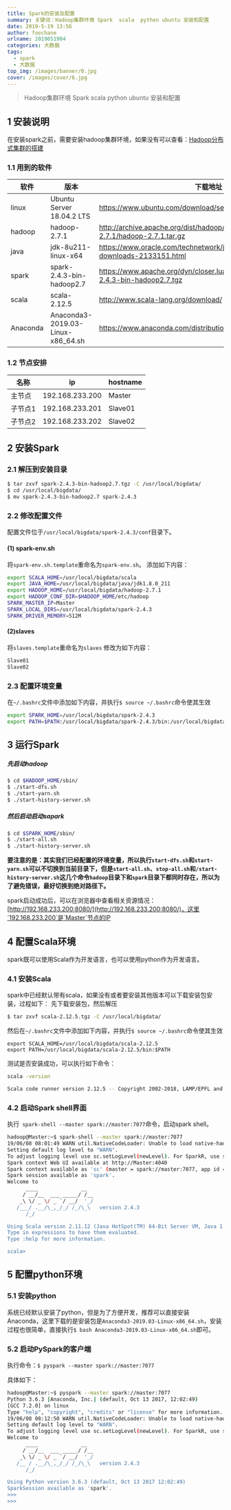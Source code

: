```yaml
---
title: Spark的安装及配置
summary: 关键词：Hadoop集群环境 Spark  scala  python ubuntu 安装和配置
date: 2019-5-19 13:56
author: foochane
urlname: 2019051904
categories: 大数据
tags:
  - spark
  - 大数据
top_img: /images/banner/0.jpg
cover: /images/cover/6.jpg
---
```


> Hadoop集群环境 Spark  scala  python ubuntu 安装和配置


## 1 安装说明

在安装spark之前，需要安装hadoop集群环境，如果没有可以查看：[Hadoop分布式集群的搭建](https://foochane.cn/article/2019051901.html)
### 1.1 用到的软件
|软件|版本|下载地址|
|--|--|--|
|linux|Ubuntu Server 18.04.2 LTS|https://www.ubuntu.com/download/server|
|hadoop|hadoop-2.7.1|http://archive.apache.org/dist/hadoop/common/hadoop-2.7.1/hadoop-2.7.1.tar.gz|
|java|jdk-8u211-linux-x64|https://www.oracle.com/technetwork/java/javase/downloads/jdk8-downloads-2133151.html|
|spark| spark-2.4.3-bin-hadoop2.7|https://www.apache.org/dyn/closer.lua/spark/spark-2.4.3/spark-2.4.3-bin-hadoop2.7.tgz|
|scala|scala-2.12.5|http://www.scala-lang.org/download/|
|Anaconda|Anaconda3-2019.03-Linux-x86_64.sh|https://www.anaconda.com/distribution/|

### 1.2 节点安排
|名称|ip|hostname|
|-|-|-|
|主节点|192.168.233.200|Master|
|子节点1|192.168.233.201|Slave01|
|子节点2|192.168.233.202|Slave02|


## 2 安装Spark

### 2.1 解压到安装目录

```bash
$ tar zxvf spark-2.4.3-bin-hadoop2.7.tgz -C /usr/local/bigdata/
$ cd /usr/local/bigdata/
$ mv spark-2.4.3-bin-hadoop2.7 spark-2.4.3
```

### 2.2 修改配置文件
配置文件位于`/usr/local/bigdata/spark-2.4.3/conf`目录下。

#### (1) spark-env.sh
将`spark-env.sh.template`重命名为`spark-env.sh`。
添加如下内容：

```bash
export SCALA_HOME=/usr/local/bigdata/scala
export JAVA_HOME=/usr/local/bigdata/java/jdk1.8.0_211
export HADOOP_HOME=/usr/local/bigdata/hadoop-2.7.1
export HADOOP_CONF_DIR=$HADOOP_HOME/etc/hadoop
SPARK_MASTER_IP=Master
SPARK_LOCAL_DIRS=/usr/local/bigdata/spark-2.4.3
SPARK_DRIVER_MEMORY=512M
```

#### (2)slaves
将`slaves.template`重命名为`slaves`
修改为如下内容：
```bash
Slave01
Slave02
```

### 2.3 配置环境变量
在`~/.bashrc`文件中添加如下内容，并执行`$ source ~/.bashrc`命令使其生效
```bash
export SPARK_HOME=/usr/local/bigdata/spark-2.4.3
export PATH=$PATH:/usr/local/bigdata/spark-2.4.3/bin:/usr/local/bigdata/spark-2.4.3/sbin
```

## 3 运行Spark

##### 先启动hadoop
```bash
$ cd $HADOOP_HOME/sbin/
$ ./start-dfs.sh
$ ./start-yarn.sh
$ ./start-history-server.sh
```
##### 然后启动启动sapark
```bash
$ cd $SPARK_HOME/sbin/
$ ./start-all.sh
$ ./start-history-server.sh
```

**要注意的是：其实我们已经配置的环境变量，所以执行`start-dfs.sh`和`start-yarn.sh`可以不切换到当前目录下，但是`start-all.sh`、`stop-all.sh`和`/start-history-server.sh`这几个命令`hadoop`目录下和`spark`目录下都同时存在，所以为了避免错误，最好切换到绝对路径下。**

spark启动成功后，可以在浏览器中查看相关资源情况：[http://192.168.233.200:8080/](http://192.168.233.200:8080/)，这里`192.168.233.200`是`Master`节点的IP



## 4 配置Scala环境
spark既可以使用Scala作为开发语言，也可以使用python作为开发语言。
### 4.1 安装Scala
spark中已经默认带有scala，如果没有或者要安装其他版本可以下载安装包安装，过程如下：
先下载安装包，然后解压

```bash
$ tar zxvf scala-2.12.5.tgz -C /usr/local/bigdata/
```
然后在`~/.bashrc`文件中添加如下内容，并执行`$ source ~/.bashrc`命令使其生效
```
export SCALA_HOME=/usr/local/bigdata/scala-2.12.5
export PATH=/usr/local/bigdata/scala-2.12.5/bin:$PATH
```
测试是否安装成功，可以执行如下命令：
```bash
scala -version

Scala code runner version 2.12.5 -- Copyright 2002-2018, LAMP/EPFL and Lightbe
```

### 4.2 启动Spark shell界面
执行` spark-shell --master spark://master:7077`命令，启动spark shell。

```bash
hadoop@Master:~$ spark-shell --master spark://master:7077
19/06/08 08:01:49 WARN util.NativeCodeLoader: Unable to load native-hadoop library for your platform... using builtin-java classes where applicable
Setting default log level to "WARN".
To adjust logging level use sc.setLogLevel(newLevel). For SparkR, use setLogLevel(newLevel).
Spark context Web UI available at http://Master:4040
Spark context available as 'sc' (master = spark://master:7077, app id = app-20190608080221-0002).
Spark session available as 'spark'.
Welcome to
      ____              __
     / __/__  ___ _____/ /__
    _\ \/ _ \/ _ `/ __/  '_/
   /___/ .__/\_,_/_/ /_/\_\   version 2.4.3
      /_/

Using Scala version 2.11.12 (Java HotSpot(TM) 64-Bit Server VM, Java 1.8.0_211)
Type in expressions to have them evaluated.
Type :help for more information.

scala>
```

## 5 配置python环境

### 5.1 安装python
系统已经默认安装了python，但是为了方便开发，推荐可以直接安装Anaconda，这里下载的是安装包是`Anaconda3-2019.03-Linux-x86_64.sh`，安装过程也很简单，直接执行`$ bash Anaconda3-2019.03-Linux-x86_64.sh`即可。

### 5.2 启动PySpark的客户端
执行命令：`$ pyspark --master spark://master:7077`

具体如下：
```bash
hadoop@Master:~$ pyspark --master spark://master:7077
Python 3.6.3 |Anaconda, Inc.| (default, Oct 13 2017, 12:02:49)
[GCC 7.2.0] on linux
Type "help", "copyright", "credits" or "license" for more information.
19/06/08 08:12:50 WARN util.NativeCodeLoader: Unable to load native-hadoop library for your platform... using builtin-java classes where applicable
Setting default log level to "WARN".
To adjust logging level use sc.setLogLevel(newLevel). For SparkR, use setLogLevel(newLevel).
Welcome to
      ____              __
     / __/__  ___ _____/ /__
    _\ \/ _ \/ _ `/ __/  '_/
   /__ / .__/\_,_/_/ /_/\_\   version 2.4.3
      /_/

Using Python version 3.6.3 (default, Oct 13 2017 12:02:49)
SparkSession available as 'spark'.
>>>
>>>
```


<!-- >本文作者：[foochane](https://foochane.cn/) 
本文链接：[https://foochane.cn/article/2019051904.html](https://foochane.cn/article/2019051904.html) -->